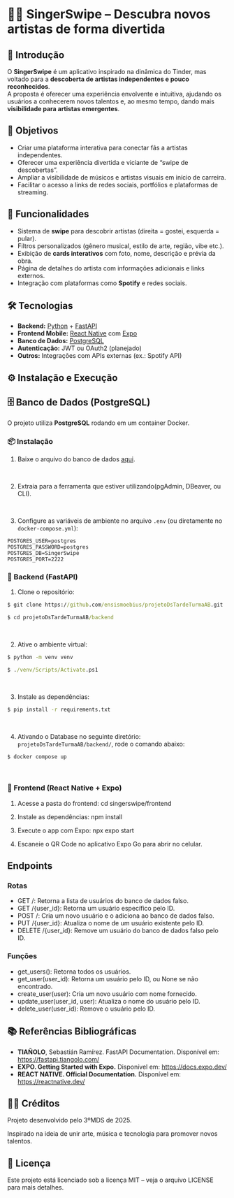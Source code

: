# 🎨🎶 SingerSwipe – Descubra novos artistas de forma divertida

## 📌 Introdução

O **SingerSwipe** é um aplicativo inspirado na dinâmica do Tinder, mas voltado para a **descoberta de artistas independentes e pouco reconhecidos**.  
A proposta é oferecer uma experiência envolvente e intuitiva, ajudando os usuários a conhecerem novos talentos e, ao mesmo tempo, dando mais **visibilidade para artistas emergentes**.

## 🎯 Objetivos

- Criar uma plataforma interativa para conectar fãs a artistas independentes.  
- Oferecer uma experiência divertida e viciante de “swipe de descobertas”.  
- Ampliar a visibilidade de músicos e artistas visuais em início de carreira.  
- Facilitar o acesso a links de redes sociais, portfólios e plataformas de streaming.  

## 🚀 Funcionalidades

- Sistema de **swipe** para descobrir artistas (direita = gostei, esquerda = pular).  
- Filtros personalizados (gênero musical, estilo de arte, região, vibe etc.).  
- Exibição de **cards interativos** com foto, nome, descrição e prévia da obra.  
- Página de detalhes do artista com informações adicionais e links externos.  
- Integração com plataformas como **Spotify** e redes sociais.  

## 🛠️ Tecnologias

- **Backend:** [Python](https://www.python.org/) + [FastAPI](https://fastapi.tiangolo.com/)  
- **Frontend Mobile:** [React Native](https://reactnative.dev/) com [Expo](https://expo.dev/)  
- **Banco de Dados:** [PostgreSQL](https://postgresql.org/)   
- **Autenticação:** JWT ou OAuth2 (planejado)  
- **Outros:** Integrações com APIs externas (ex.: Spotify API)  

## ⚙️ Instalação e Execução

## 🗄️ Banco de Dados (PostgreSQL)

O projeto utiliza **PostgreSQL** rodando em um container Docker.  

### 📦 Instalação

1. Baixe o arquivo do banco de dados [aqui](https://github.com/ensismoebius/projetoDsTardeTurmaAB/tree/main/backend).

<br>

2. Extraia para a ferramenta que estiver utilizando(pgAdmin, DBeaver, ou CLI).

<br>

3. Configure as variáveis de ambiente no arquivo `.env` (ou diretamente no `docker-compose.yml`):

  ```env
  POSTGRES_USER=postgres
  POSTGRES_PASSWORD=postgres
  POSTGRES_DB=SingerSwipe
  POSTGRES_PORT=2222 
  ``` 

### 🔹 Backend (FastAPI)

1. Clone o repositório:
  
  ```cmd
  $ git clone https://github.com/ensismoebius/projetoDsTardeTurmaAB.git
  
  $ cd projetoDsTardeTurmaAB/backend
  ```

<br>

2. Ative o ambiente virtual:

  ```cmd
  $ python -m venv venv

  $ ./venv/Scripts/Activate.ps1
  ```

<br>

3. Instale as dependências:

  ```cmd
  $ pip install -r requirements.txt
  ```

<br>

4. Ativando o Database no seguinte diretório: `projetoDsTardeTurmaAB/backend/`, rode o comando abaixo:

```cmd
$ docker compose up
``` 

<br>

### 🔹 Frontend (React Native + Expo)

1. Acesse a pasta do frontend:
  cd singerswipe/frontend

2. Instale as dependências:
  npm install

3. Execute o app com Expo:
  npx expo start

4. Escaneie o QR Code no aplicativo Expo Go para abrir no celular.

## Endpoints

### Rotas

- GET /: Retorna a lista de usuários do banco de dados falso.
- GET /{user_id}: Retorna um usuário específico pelo ID.
- POST /: Cria um novo usuário e o adiciona ao banco de dados falso.
- PUT /{user_id}: Atualiza o nome de um usuário existente pelo ID.
- DELETE /{user_id}: Remove um usuário do banco de dados falso pelo ID.

### Funções

- get_users(): Retorna todos os usuários.
- get_user(user_id): Retorna um usuário pelo ID, ou None se não encontrado.
- create_user(user): Cria um novo usuário com nome fornecido.
- update_user(user_id, user): Atualiza o nome do usuário pelo ID.
- delete_user(user_id): Remove o usuário pelo ID.

## 📚 Referências Bibliográficas

- **TIAÑOLO**, Sebastián Ramírez. FastAPI Documentation. Disponível em: https://fastapi.tiangolo.com/
- **EXPO. Getting Started with Expo.** Disponível em: https://docs.expo.dev/
- **REACT NATIVE. Official Documentation.** Disponível em: https://reactnative.dev/

## 👨‍💻 Créditos

Projeto desenvolvido pelo 3ºMDS de 2025.

Inspirado na ideia de unir arte, música e tecnologia para promover novos talentos.

## 📄 Licença

Este projeto está licenciado sob a licença MIT – veja o arquivo LICENSE para mais detalhes.